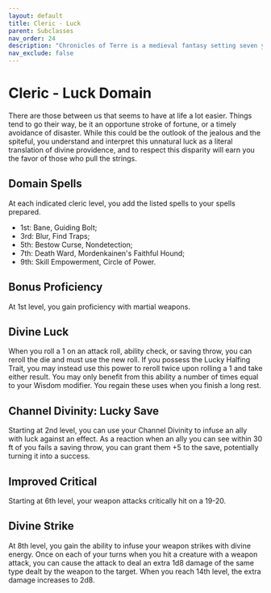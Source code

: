 ```yaml
---
layout: default
title: Cleric - Luck
parent: Subclasses
nav_order: 24
description: "Chronicles of Terre is a medieval fantasy setting seven years in the writing, currently for dungeons & dragons 5th edition."
nav_exclude: false
---
```


# Cleric - Luck Domain

There are those between us that seems to have at life a lot easier. Things tend to go their way, be it an opportune stroke of fortune, or a timely avoidance of disaster. While this could be the outlook of the jealous and the spiteful, you understand and interpret this unnatural luck as a literal translation of divine providence, and to respect this disparity will earn you the favor of those who pull the strings.

## Domain Spells

At each indicated cleric level, you add the listed spells to your spells prepared.
- 1st: Bane, Guiding Bolt;
- 3rd: Blur, Find Traps;
- 5th: Bestow Curse, Nondetection;
- 7th: Death Ward, Mordenkainen's Faithful Hound;
- 9th: Skill Empowerment, Circle of Power.

## Bonus Proficiency

At 1st level, you gain proficiency with martial weapons. 

## Divine Luck

When you roll a 1 on an attack roll, ability check, or saving throw, you can reroll the die and must use the new roll. If you possess the Lucky Halfing Trait, you may instead use this power to reroll twice upon rolling a 1 and take either result. You may only benefit from this ability a number of times equal to your Wisdom modifier. You regain these uses when you finish a long rest. 

## Channel Divinity: Lucky Save

Starting at 2nd level, you can use your Channel Divinity to infuse an ally with luck against an effect. As a reaction when an ally you can see within 30 ft of you fails a saving throw, you can grant them +5 to the save, potentially turning it into a success.

## Improved Critical

Starting at 6th level, your weapon attacks critically hit on a 19-20.  

## Divine Strike

At 8th level, you gain the ability to infuse your weapon strikes with divine energy. Once on each of your turns when you hit a creature with a weapon attack, you can cause the attack to deal an extra 1d8 damage of the same type dealt by the weapon to the target. When you reach 14th level, the extra damage increases to 2d8. 